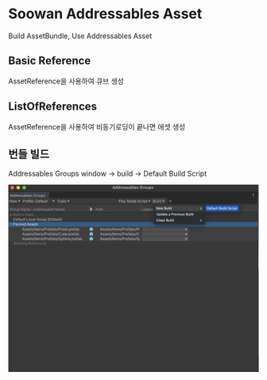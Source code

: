 # Soowan Addressables Asset
Build AssetBundle, Use Addressables Asset

## Basic Reference
AssetReference을 사용하여 큐브 생성

## ListOfReferences
AssetReference을 사용하여 비동기로딩이 끝나면 애셋 생성

## 번들 빌드
Addressables Groups window -> build -> Default Build Script

![](1.png)